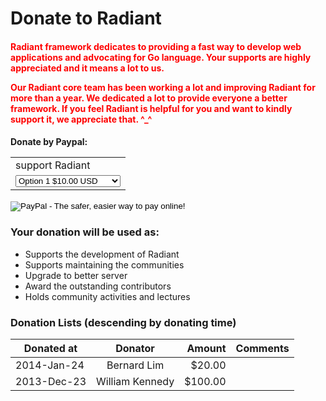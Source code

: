 # Donate to Radiant

<h4>
	<b><font color="red">
    <p>Radiant framework dedicates to providing a fast way to develop web applications and advocating for Go language. Your supports are highly appreciated and it means a lot to us.</p>
    <p>Our Radiant core team has been working a lot and improving Radiant for more than a year. We dedicated a lot to provide everyone a better framework. If you feel Radiant is helpful for you and want to kindly support it, we appreciate that. ^_^</p>
	</font></b>
</h4>

<h4>
	<b>Donate by Paypal:</b>
	<p>
		<form action="https://www.paypal.com/cgi-bin/webscr" method="post" target="_top">
<input type="hidden" name="cmd" value="_s-xclick">
<input type="hidden" name="hosted_button_id" value="MR3MV8ZX9BWJ2">
<table>
<tr><td><input type="hidden" name="on0" value="support Radiant">support Radiant</td></tr><tr><td><select name="os0">
	<option value="Option 1">Option 1 $10.00 USD</option>
	<option value="Option 2">Option 2 $20.00 USD</option>
	<option value="Option 3">Option 3 $50.00 USD</option>
	<option value="Option 4">Option 4 $100.00 USD</option>
	<option value="Option 5">Option 5 $200.00 USD</option>
	<option value="Option 6">Option 6 $500.00 USD</option>
	<option value="Option 7">Option 7 $1,000.00 USD</option>
</select> </td></tr>
</table>
<input type="hidden" name="currency_code" value="USD">
<input type="image" src="https://www.paypalobjects.com/en_US/C2/i/btn/btn_buynowCC_LG.gif" border="0" name="submit" alt="PayPal - The safer, easier way to pay online!">
<img alt="" border="0" src="https://www.paypalobjects.com/en_US/i/scr/pixel.gif" width="1" height="1">
</form>
	</p>
</h4>

### Your donation will be used as:

- Supports the development of Radiant
- Supports maintaining the communities
- Upgrade to better server
- Award the outstanding contributors
- Holds community activities and lectures

### Donation Lists (descending by donating time)

| Donated at       | Donator    | Amount   | Comments               |
| ---------------- |:---------:| --------:| ----------------------- |
|  2014-Jan-24 | Bernard Lim     | $20.00   |          |
|  2013-Dec-23 | William Kennedy     | $100.00   |          |
